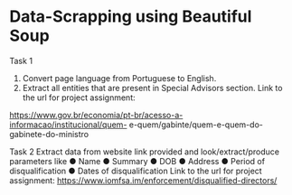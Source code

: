 # Data-Scrapping using Beautiful Soup
Task 1
1. Convert page language from Portuguese to English.
2. Extract all entities that are present in Special Advisors section.
Link to the url for project assignment:

https://www.gov.br/economia/pt-br/acesso-a-informacao/institucional/quem-
e-quem/gabinte/quem-e-quem-do-gabinete-do-ministro

Task 2
Extract data from website link provided and look/extract/produce
parameters like
● Name
● Summary
● DOB
● Address
● Period of disqualification
● Dates of disqualification
Link to the url for project assignment:
https://www.iomfsa.im/enforcement/disqualified-directors/

